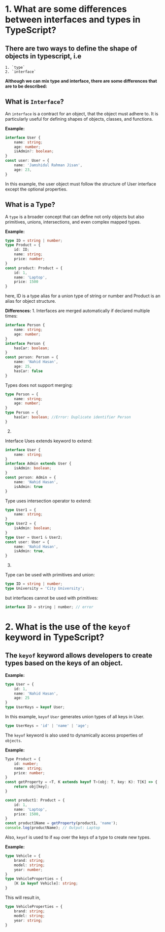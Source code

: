 # 1. What are some differences between interfaces and types in TypeScript?
## There are two ways to define the shape of objects in typescript, i.e 
    1. `type`
    2. `interface`

**Although we can mix type and interface, there are some differences that are to be described:** 

## What is `Interface`?
An `interface` is a contract for an object, that the object must adhere to. It is particularly useful for defining shapes of objects, classes, and functions.

**Example:** 
```ts 
interface User {
    name: string;
    age: number;
    isAdmin?: boolean;
}
const user: User = {
    name: 'Jamshidul Rahman Jisan',
    age: 23, 
}
```


In this example, the user object must follow the structure of User interface except the optional properties.




## What is a Type?
A `type` is a broader concept that can define not only objects but also primitives, unions, intersections, and even complex mapped types.

**Example:**
```ts 
type ID = string | number;
type Product = {
    id: ID;
    name: string;
    price: number;
}
const product: Product = {
    id: 1,
    name: 'Laptop',
    price: 1500
}
``` 


here, ID is a type alias for a union type of string or number and Product is an alias for object structure.

**Differences:** 
1. 
Interfaces are merged automatically if declared multiple times: 

```ts 
interface Person {
    name: string;
    age: number;
}
interface Person {
    hasCar: boolean;
}
const person: Person = {
    name: 'Nahid Hasan',
    age: 25,
    hasCar: false
}
```


Types does not support merging: 
```ts 
type Person = {
    name: string;
    age: number;
}
type Person = {
    hasCar: boolean; //Error: Duplicate identifier Person
}
```



2. 
Interface Uses extends keyword to extend:
```ts 
interface User {
    name: string;
}
interface Admin extends User {
    isAdmin: boolean;
}
const person: Admin = {
    name: 'Nahid Hasan',
    isAdmin: true
}
```

Type uses intersection operator to extend:

```ts 
type User1 = {
    name: string;
}
type User2 = {
    isAdmin: boolean;
}
type User = User1 & User2;
const user: User = {
    name: 'Nahid Hasan',
    isAdmin: true,
}
```


3. 
Type can be used with primitives and union:
```ts 
type ID = string | number;
type University = 'City University';
```

but interfaces cannot be used with primitives: 

```ts 
interface ID = string | number; // error
```




# 2. What is the use of the `keyof` keyword in TypeScript? 
## The `keyof` keyword allows developers to create types based on the keys of an object.

**Example:** 
```ts
type User = {
    id: 1, 
    name: 'Nahid Hasan',
    age: 25
}
type UserKeys = keyof User;
```

In this example, `keyof` `User` generates union types of all keys in User.

```ts
type UserKeys = 'id' | 'name' | 'age';
```

The `keyof` keyword is also used to dynamically access properties of `objects`.

**Example:**
```ts
Type Product = {
    id: number;
    name: string;
    price: number;
}
const getProperty = <T, K extends keyof T>(obj: T, key: K): T[K] => {
    return obj[key];
}

const product1: Product = {
    id: 1, 
    name: 'Laptop',
    price: 1500,
}
const product1Name = getProperty(product1, 'name');
console.log(productName); // Output: Laptop
```


Also, `keyof` is used to if `map` over the keys of a type to create new types.

**Example:** 
```ts
type Vehicle = {
    brand: string;
    model: string;
    year: number;
}
type VehicleProperties = {
    [K in keyof Vehicle]: string;
}
```

This will result in,
```ts
type VehicleProperties = {
    brand: string;
    model: string;
    year: string;
}
```